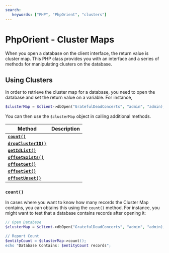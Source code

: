 ```yaml
---
search:
   keywords: ["PHP", "PhpOrient", "clusters"]
---
```


# PhpOrient - Cluster Maps

When you open a database on the client interface, the return value is cluster map.  This PHP class provides you with an interface and a series of methods for manipulating clusters on the database.

## Using Clusters

In order to retrieve the cluster map for a database, you need to open the database and set the return value on a variable.  For instance,

```php
$clusterMap = $client->dbOpen("GratefulDeadConcerts", "admin", "admin);
```

You can then use the `$clusterMap` object in calling additional methods.

| Method | Description |
|---|---|
| [**`count()`**](#count) | |
| [**`dropClusterID()`**](PHP-ClusterMap-dropClusterID.md) | |
| [**`getIdList()`**](PHP-ClusterMap-getIdList.md) | |
| [**`offsetExists()`**](PHP-ClusterMap-offsetExists.md) | |
| [**`offsetGet()`**](PHP-ClusterMap-offsetGet.md) | |
| [**`offsetSet()`**](PHP-ClusterMap-offsetSet.md) | |
| [**`offsetUnset()`**](PHP-ClusterMap-offsetUnset.md) | |


### `count()`

In cases where you want to know how many records the Cluster Map contains, you can obtains this using the `count()` method.  For instance, you might want to test that a database contains records after opening it:

```php
// Open Database
$clusterMap = $client->dbOpen("GratefulDeadConcerts", "admin", "admin);

// Report Count
$entityCount = $clusterMap->count();
echo "Database Contains: $entityCount records";
```


